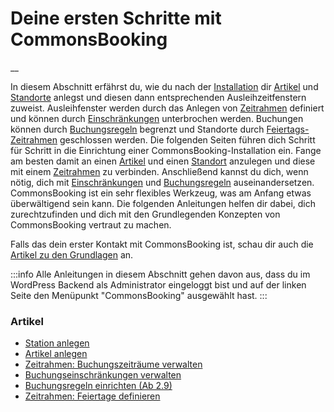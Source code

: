 #  Deine ersten Schritte mit CommonsBooking

__

In diesem Abschnitt erfährst du, wie du nach der [Installation](/dokumentation/installation/installieren) dir [Artikel](/dokumentation/erste-schritte/artikel-anlegen) und [Standorte](/dokumentation/erste-schritte/stationen-anlegen) anlegst und diesen dann entsprechenden Ausleihzeitfenstern zuweist. Ausleihfenster werden
durch das Anlegen von [Zeitrahmen](/dokumentation/erste-schritte/buchungszeitraeume-verwalten) definiert und können durch [Einschränkungen](/dokumentation/erste-schritte/buchungseinschraenkungen-verwalten) unterbrochen werden. 
Buchungen können durch [Buchungsregeln](/dokumentation/erste-schritte/buchungsregeln-einrichten) begrenzt und Standorte durch [Feiertags-Zeitrahmen](/dokumentation/erste-schritte/zeitrahmen-feiertage-definieren) geschlossen werden.
Die folgenden Seiten führen dich Schritt für Schritt in die Einrichtung einer CommonsBooking-Installation ein.
Fange am besten damit an einen [Artikel](/dokumentation/erste-schritte/artikel-anlegen) und einen [Standort](/dokumentation/erste-schritte/stationen-anlegen) anzulegen und diese mit einem [Zeitrahmen](/dokumentation/erste-schritte/buchungszeitraeume-verwalten) zu verbinden.
Anschließend kannst du dich, wenn nötig, dich mit [Einschränkungen](/dokumentation/erste-schritte/buchungseinschraenkungen-verwalten) und [Buchungsregeln](/dokumentation/erste-schritte/buchungsregeln-einrichten) auseinandersetzen. CommonsBooking
ist ein sehr flexibles Werkzeug, was am Anfang etwas überwältigend sein kann. Die folgenden Anleitungen helfen dir dabei, dich zurechtzufinden und dich mit den Grundlegenden Konzepten von CommonsBooking vertraut zu machen.

Falls das dein erster Kontakt mit CommonsBooking ist, schau dir auch die [Artikel zu den Grundlagen](/dokumentation/grundlagen) an.

:::info 
Alle Anleitungen in diesem Abschnitt gehen davon aus, dass du im WordPress Backend als Administrator eingeloggt bist und
auf der linken Seite den Menüpunkt "CommonsBooking" ausgewählt hast.
::: 

###  Artikel

  * [ Station anlegen ](/dokumentation/erste-schritte/stationen-anlegen)
  * [ Artikel anlegen ](/dokumentation/erste-schritte/artikel-anlegen)
  * [ Zeitrahmen: Buchungszeiträume verwalten ](/dokumentation/erste-schritte/buchungszeitraeume-verwalten)
  * [ Buchungseinschränkungen verwalten ](/dokumentation/erste-schritte/buchungseinschraenkungen-verwalten)
  * [ Buchungsregeln einrichten (Ab 2.9) ](/dokumentation/erste-schritte/buchungsregeln-einrichten)
  * [ Zeitrahmen: Feiertage definieren ](/dokumentation/erste-schritte/zeitrahmen-feiertage-definieren)